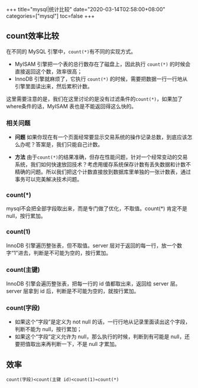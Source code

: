 +++
title="mysql|统计比较"
date="2020-03-14T02:58:00+08:00"
categories=["mysql"]
toc=false
+++

count效率比较
-------------

在不同的 MySQL 引擎中，`count(*)`有不同的实现方式。

-	MyISAM 引擎把一个表的总行数存在了磁盘上，因此执行 `count(*)` 的时候会直接返回这个数，效率很高；
-	InnoDB 引擎就麻烦了，它执行 `count(*)` 的时候，需要把数据一行一行地从引擎里面读出来，然后累积计数。

这里需要注意的是，我们在这里讨论的是没有过滤条件的`count(*)`，如果加了where条件的话，MyISAM 表也是不能返回得这么快的。

### 相关问题

-	**问题** 如果你现在有一个页面经常要显示交易系统的操作记录总数，到底应该怎么办呢？答案是，我们只能自己计数。

-	**方法** 由于`count(*)`的结果准确，但存在性能问题，针对一个经常变动的交易系统，我们如何快速放回技术？考虑用缓存系统保存计数有丢失数据和计数不精确的问题。所以我们把这个计数直接放到数据库里单独的一张计数表，通过事务可以完美解决技术问题。

### count(*)

mysql不会把全部字段取出来，而是专门做了优化，不取值。count(*) 肯定不是 null，按行累加。

### count(1)

InnoDB 引擎遍历整张表，但不取值。server 层对于返回的每一行，放一个数字“1”进去，判断是不可能为空的，按行累加。

### count(主键)

InnoDB 引擎会遍历整张表，把每一行的 id 值都取出来，返回给 server 层。server 层拿到 id 后，判断是不可能为空的，就按行累加。

### count(字段)

-	如果这个“字段”是定义为 not null 的话，一行行地从记录里面读出这个字段，判断不能为 null，按行累加；
-	如果这个“字段”定义允许为 null，那么执行的时候，判断到有可能是 null，还要把值取出来再判断一下，不是 null 才累加。

效率
----

`count(字段)<count(主键 id)<count(1)≈count(*)`

